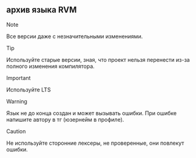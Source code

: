 ## архив языка RVM 

> [!NOTE]
> Все версии даже с незначительными изменениями.

> [!TIP]
> Используйте старые версии, зная, что проект нельзя перенести из-за полного изменения компилятора.

> [!IMPORTANT]
> Используйте LTS

> [!WARNING]
> Язык не до конца создан и может вызывать ошибки. При ошибке напишите автору в тг (юзернейм в профиле).

> [!CAUTION]
> Не используйте сторонние лексеры, не проверенные, они повлекут ошибки.
